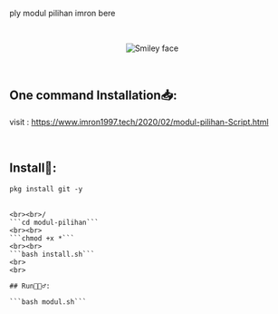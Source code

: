 ply modul pilihan imron bere

<br>
<p align="center">
  <img alt="Smiley face" src="https://2.bp.blogspot.com/-lzUEYmUKmh0/XkeoeIS497I/AAAAAAAAJ9c/RUEu7mHxoHQI4Fq8GFJuZI9NgeC9AI3nACK4BGAYYCw/s1600/Termux-Games-by-Learntermux-List.png">
</p>
<br>

## One command Installation📥:

visit : https://www.imron1997.tech/2020/02/modul-pilihan-Script.html

<br>

## Install📲:

```pkg install git -y```
<br>
<br>
```git clone https://github.com/Imron-Bere/Imron-Bere.git
<br><br>/
```cd modul-pilihan```
<br><br>
```chmod +x *```
<br><br>
```bash install.sh```
<br>
<br>

## Run🏃🏻‍♂️:

```bash modul.sh```
